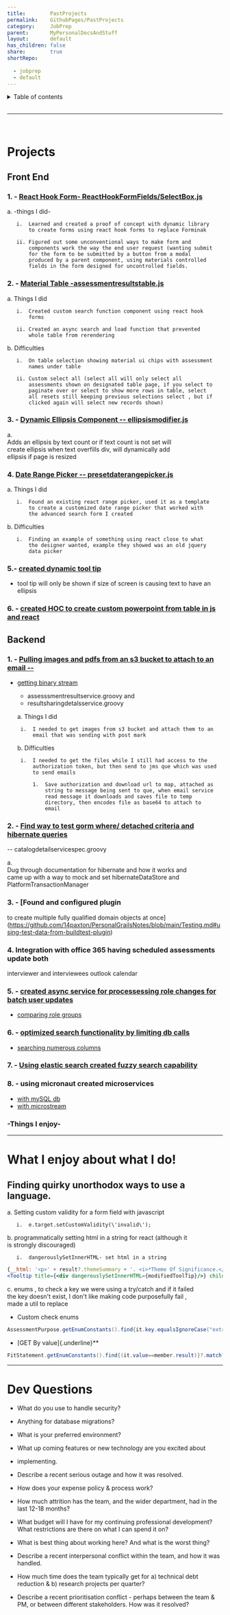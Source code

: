 ```yaml
---
title:        PastProjects      
permalink:    GithubPages/PastProjects      
category:     JobPrep      
parent:       MyPersonalDocsAndStuff      
layout:       default      
has_children: false      
share:        true      
shortRepo:      
      
  - jobprep      
  - default      
---
```

    
<details markdown="block">                    
<summary>                    
Table of contents                    
</summary>                    
{: .text-delta }                    
1. TOC                    
{:toc}                    
</details>                    
    
<br/>                    
    
***                    
    
<br/>                    
    
# Projects    
    
## Front End    
    
### 1. - [React Hook Form- ReactHookFormFields/SelectBox.js](https://github.com/14paxton/ReactHookFormDynamicComponents)    
    
a. -things I did-    
    
       i.  Learned and created a proof of concept with dynamic library                  
           to create forms using react hook forms to replace Forminak                  
                  
       ii. Figured out some unconventional ways to make form and                  
           components work the way the end user request (wanting submit                  
           for the form to be submitted by a button from a modal                  
           produced by a parent component, using materials controlled                  
           fields in the form designed for uncontrolled fields.                  
    
### 2. - [Material Table -assessmentresultstable.js](https://github.com/14paxton/TableWithAsyncCall)    
    
a. Things I did    
    
       i.  Created custom search function component using react hook                  
           forms                  
                  
       ii. Created an async search and load function that prevented                  
           whole table from rerendering                  
    
b. Difficulties    
    
       i.  On table selection showing material ui chips with assessment                  
           names under table                  
                  
       ii. Custom select all (select all will only select all                  
           assessments shown on designated table page, if you select to                  
           paginate over or select to show more rows in table, select                  
           all resets still keeping previous selections select , but if                  
           clicked again will select new records shown)                  
    
### 3. - [Dynamic Ellipsis Component -- ellipsismodifier.js](https://github.com/14paxton/DynamicEllipsis)    
    
a.              
Adds an ellipsis by text count or if text count is not set will                  
create ellipsis when text overfills div, will dynamically add                  
ellipsis if page is resized    
    
### 4. [Date Range Picker -- presetdaterangepicker.js](https://github.com/14paxton/DateRangePicker)    
    
a. Things I did    
    
       i.  Found an existing react range picker, used it as a template                  
           to create a customized date range picker that worked with                  
           the advanced search form I created                  
    
b. Difficulties    
    
       i.  Finding an example of something using react close to what                  
           the designer wanted, example they showed was an old jquery                  
           data picker                  
    
### 5.- [ created dynamic tool tip ](https://gist.github.com/14paxton/9c745874ec384add89c1908c73832594)    
    
- tool tip will only be shown if size of screen is causing text to have an ellipsis    
    
### 6. - [created HOC to create custom powerpoint from table in js and react](https://github.com/14paxton/TableToPowerPoint)    
    
## Backend    
    
### 1. - [Pulling images and pdfs from an s3 bucket to attach to an email --](https://gist.github.com/14paxton/1fa8f703b708b9488408c9217a83b3a9)    
    
- [getting binary stream](https://gist.github.com/14paxton/58da1e0c108fa527c5ec1a770eefa683)    
    - assesssmentresultservice.groovy and    
    - resultsharingdetalsservice.groovy    
    
  a. Things I did    
    
       i.  I needed to get images from s3 bucket and attach them to an                  
           email that was sending with post mark                  
    
  b. Difficulties    
    
       i.  I needed to get the files while I still had access to the                  
           authorization token, but then send to jms que which was used                  
           to send emails                  
            
           1.  Save authorization and download url to map, attached as                  
               string to message being sent to que, when email service                  
               read message it downloads and saves file to temp                  
               directory, then encodes file as base64 to attach to                  
               email                  
    
### 2. - [Find way to test gorm where/ detached criteria and hibernate queries](https://github.com/14paxton/PersonalGrailsNotes/blob/main/Testing.md#mocking-hibernate-used-to-test-methods-using-where-queriers--detached-criteria--criteria-builder)    
    
-- catalogdetailservicespec.groovy    
    
a.              
Dug through documentation for hibernate and how it works and                  
came up with a way to mock and set hibernateDataStore and                  
PlatformTransactionManager    
    
### 3. - [Found and configured plugin    
    
to create multiple fully qualified domain objects at once](https://github.com/14paxton/PersonalGrailsNotes/blob/main/Testing.md#using-test-data-from-buildtest-plugin)    
    
### 4. Integration with office 365 having scheduled assessments update both    
    
interviewer and interviewees outlook calendar    
    
### 5. - [created async service for processessing role changes for batch user updates](https://gist.github.com/14paxton/ef4f6e91fa7fa44015c41f26a1caf3ae)    
    
- [comparing role groups](https://gist.github.com/14paxton/b7ff93091f4db71beffb0a37140fa0f2)    
    
### 6. - [optimized search functionality by limiting db calls](https://gist.github.com/14paxton/b5a8d600dc4066010b4067bd8968f613)    
    
- [searching numerous columns](https://gist.github.com/14paxton/e72c14086f5d9a6a0c58dc8463b93561)    
    
### 7. - [Using elastic search created fuzzy search capability](https://github.com/14paxton/PersonalGrailsNotes/blob/main/ElasticSearch.md)    
    
### 8. - using micronaut created microservices    
    
- [with mySQL db](https://github.com/14paxton/micronaut_mysql_hibernate)    
- [with microstream](https://github.com/14paxton/micronaut_microstream)    
    
### -Things I enjoy-    
    
                  
---    
    
# What I enjoy about what I do!    
    
## Finding quirky unorthodox ways to use a language.    
    
a. Setting custom validity for a form field with javascript    
    
       i.  e.target.setCustomValidity(\'invalid\');                  
    
b. programmatically setting html in a string for react (although it                  
is strongly discouraged)    
    
       i.  dangerouslySetInnerHTML- set html in a string                  
    
```jsx                  
{__html: '<p>' + result?.themeSummary + '. <i>*Theme Of Significance.</i></p>'}      
<Tooltip title={<div dangerouslySetInnerHTML={modifiedToolTip}/>} childrenDisplayStyle="inline">                  
```                  
    
c. enums , to check a key we were using a try/catch and if it failed                  
the key doesn't exist, I don't like making code purposefully fail ,                  
made a util to replace    
    
- Custom check enums    
    
```java                  
AssessmentPurpose.getEnumConstants().find{it.key.equalsIgnoreCase("extrn")}?.value                  
```                  
    
- [GET By value]{.underline}**    
    
```java                  
FitStatement.getEnumConstants().find{(it.value==member.result)}?.match?:member.result                  
```                  
    
                  
---    
    
# Dev Questions    
    
- What do you use to handle security?    
    
- Anything for database migrations?    
    
- What is your preferred environment?    
    
- What up coming features or new technology are you excited about    
    
- implementing.    
    
- Describe a recent serious outage and how it was resolved.    
    
- How does your expense policy & process work?    
    
- How much attrition has the team, and the wider department, had in the last 12-18 months?    
    
- What budget will I have for my continuing professional development? What restrictions are there on what I can spend it on?    
    
- What is best thing about working here? And what is the worst thing?    
    
- Describe a recent interpersonal conflict within the team, and how it was handled.    
    
- How much time does the team typically get for a) technical debt reduction & b) research projects per quarter?    
    
- Describe a recent prioritisation conflict - perhaps between the team & PM, or between different stakeholders. How was it resolved?    